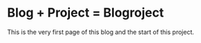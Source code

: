 # Blog + Project = Blogroject

This is the very first page of this blog and the start of this project.
